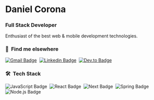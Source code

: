 # Daniel Corona
### Full Stack Developer

Enthusiast of the best web & mobile development technologies.</br>
<!-- 👨‍💻 All of my projects are available at [danielcorona.com.br](https://danielcorona.com.br) -->
<!-- 🌐 I like to write some things. Available at [danielcorona.com.br](https://danielcorona.com.br) -->

### 💬 &nbsp;Find me elsewhere
[![Gmail Badge](https://img.shields.io/badge/Gmail-050816?style=for-the-badge&logo=gmail)](mailto:danielcorona313@gmail.com)&nbsp;
[![Linkedin Badge](https://img.shields.io/badge/Linkedin-050816?style=for-the-badge&logo=linkedin)](https://www.linkedin.com/in/dnlcorona)&nbsp;
[![Dev.to Badge](https://img.shields.io/badge/Dev.to-050816?style=for-the-badge&logo=dev.to)](https://dev.to/dnlcorona)&nbsp;


### 🛠 &nbsp;Tech Stack
![JavaScript Badge](https://img.shields.io/badge/-JavaScript-050816?style=flat&logo=javascript)&nbsp;
![React Badge](https://img.shields.io/badge/-React-050816?style=flat&logo=react)&nbsp;
![Next Badge](https://img.shields.io/badge/-Next-050816?style=flat&logo=next.js)&nbsp;
![Spring Badge](https://img.shields.io/badge/-Spring_Boot-050816?style=flat&logo=springboot)&nbsp;
![Node.js Badge](https://img.shields.io/badge/-Node.js-050816?style=flat&logo=node.js)&nbsp;

